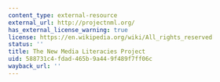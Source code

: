 ```yaml
---
content_type: external-resource
external_url: http://projectnml.org/
has_external_license_warning: true
license: https://en.wikipedia.org/wiki/All_rights_reserved
status: ''
title: The New Media Literacies Project
uid: 588731c4-fdad-465b-9a44-9f489f7ff06c
wayback_url: ''
---
```

